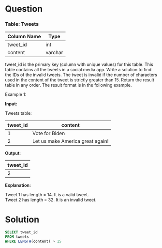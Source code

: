 # Question
### Table: Tweets

| Column Name | Type    |
|-------------|---------|
| tweet_id    | int     |
| content     | varchar |

tweet_id is the primary key (column with unique values) for this table. This table contains all the tweets in a social media app.
Write a solution to find the IDs of the invalid tweets. The tweet is invalid if the number of characters used in the content of the tweet is strictly greater than 15.
Return the result table in any order.
The result format is in the following example.

Example 1:

**Input:**

Tweets table:

| tweet_id | content                          |
|----------|----------------------------------|
| 1        | Vote for Biden                   |
| 2        | Let us make America great again! |

**Output:**

| tweet_id |
|----------|
| 2        |

**Explanation:**

Tweet 1 has length = 14. It is a valid tweet.  
Tweet 2 has length = 32. It is an invalid tweet.

# Solution

```sql
SELECT tweet_id
FROM tweets
WHERE LENGTH(content) > 15
```
